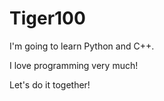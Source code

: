# Tiger100
I'm going to learn Python and C++.

I love programming very much!

Let's do it together!
